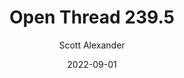---
layout: podcast
title: "Open Thread 239.5"
author: Scott Alexander
description: https://astralcodexten.substack.com/p/open-thread-2395
date: 2022-09-01
length: 34373
duration: 8
guid: open-thread-2395
---